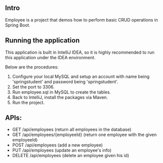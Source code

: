 ## Intro

Employee is a project that demos how to perform basic CRUD operations in Spring Boot.

## Running the application

This application is built in IntelliJ IDEA, so it is highly recommended to run this application under the IDEA environment.

Below are the procedures:

1. Configure your local MySQL and setup an account with name being 'springstudent' and password being 'springstudent'.
2. Set the port to 3306.
3. Run employee.sql in MySQL to create the tables.
4. Back to IntelliJ, install the packages via Maven.
5. Run the project.

## APIs:

- GET /api/employees (return all employees in the database)
- GET /api/employees/{employeeId} (return one employee with the given employeeId)
- POST /api/employees (add a new employee)
- PUT /api/employees (update an employee's info)
- DELETE /api/employees (delete an employee given his id)